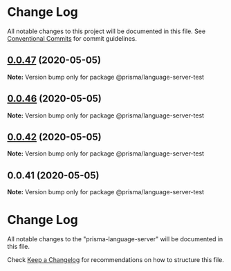 # Change Log

All notable changes to this project will be documented in this file.
See [Conventional Commits](https://conventionalcommits.org) for commit guidelines.

## [0.0.47](https://github.com/prisma/vscode/compare/@prisma/language-server-test@0.0.46...@prisma/language-server-test@0.0.47) (2020-05-05)

**Note:** Version bump only for package @prisma/language-server-test





## [0.0.46](https://github.com/prisma/vscode/compare/@prisma/language-server-test@0.0.42...@prisma/language-server-test@0.0.46) (2020-05-05)

**Note:** Version bump only for package @prisma/language-server-test

## [0.0.42](https://github.com/prisma/vscode/compare/@prisma/language-server-test@0.0.41...@prisma/language-server-test@0.0.42) (2020-05-05)

**Note:** Version bump only for package @prisma/language-server-test

## 0.0.41 (2020-05-05)

**Note:** Version bump only for package @prisma/language-server-test

# Change Log

All notable changes to the "prisma-language-server" will be documented in this file.

Check [Keep a Changelog](http://keepachangelog.com/) for recommendations on how
to structure this file.
